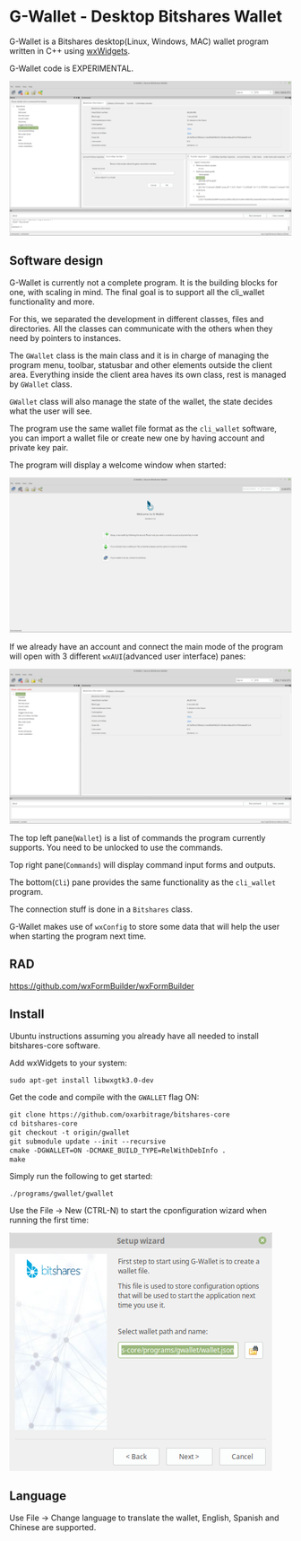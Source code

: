 # G-Wallet - Desktop Bitshares Wallet

G-Wallet is a Bitshares desktop(Linux, Windows, MAC) wallet program written in C++ using [wxWidgets](https://www.wxwidgets.org/).

G-Wallet code is EXPERIMENTAL.

![G-Wallet](readme_images/gwallet.png)

## Software design

G-Wallet is currently not a complete program. It is the building blocks for one, with scaling in mind. The final goal is to support all the cli_wallet functionality and more.

For this, we separated the development in different classes, files and directories. All the classes can communicate with the others when they need by pointers to instances.

The `GWallet` class is the main class and it is in charge of managing the program menu, toolbar, statusbar and other elements outside the client area. Everything inside the client area haves its own class, rest is managed by `GWallet` class.

`GWallet` class will also manage the state of the wallet, the state decides what the user will see.

The program use the same wallet file format as the `cli_wallet` software, you can import a wallet file or create new one by having account and private key pair.

The program will display a welcome window when started:

![G-Wallet](readme_images/welcome.png)

If we already have an account and connect the main mode of the program will open with 3 different `wxAUI`(advanced user interface) panes:

![G-Wallet](readme_images/connected.png)

The top left pane(`Wallet`) is a list of commands the program currently supports. You need to be unlocked to use the commands.

Top right pane(`Commands`) will display command input forms and outputs.

The bottom(`Cli`) pane provides the same functionality as the `cli_wallet` program.

The connection stuff is done in a `Bitshares` class.

G-Wallet makes use of `wxConfig` to store some data that will help the user when starting the program next time.

## RAD

https://github.com/wxFormBuilder/wxFormBuilder

## Install

Ubuntu instructions assuming you already have all needed to install bitshares-core software.

Add wxWidgets to your system:

    sudo apt-get install libwxgtk3.0-dev

Get the code and compile with the `GWALLET` flag ON:


    git clone https://github.com/oxarbitrage/bitshares-core
    cd bitshares-core
    git checkout -t origin/gwallet
    git submodule update --init --recursive
    cmake -DGWALLET=ON -DCMAKE_BUILD_TYPE=RelWithDebInfo .
    make

Simply run the following to get started:

    ./programs/gwallet/gwallet
    
Use the File -> New (CTRL-N) to start the cponfiguration wizard when running the first time:

![G-Wallet](readme_images/wizard.png)

## Language

Use File -> Change language to translate the wallet, English, Spanish and Chinese are supported.




